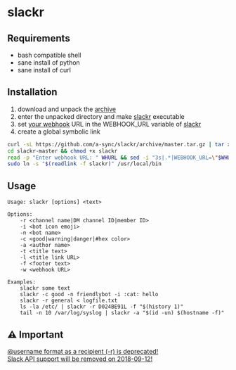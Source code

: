 # slackr

## Requirements
 * bash compatible shell
 * sane install of python
 * sane install of curl

## Installation
 1. download and unpack the [archive](https://github.com/a-sync/slackr/archive/master.tar.gz)
 2. enter the unpacked directory and make [slackr](slackr) executable
 3. set [your webhook](https://my.slack.com/services/new/incoming-webhook/) URL in the WEBHOOK_URL variable of [slackr](slackr#L3)
 4. create a global symbolic link
```bash
curl -sL https://github.com/a-sync/slackr/archive/master.tar.gz | tar xz
cd slackr-master && chmod +x slackr
read -p "Enter webhook URL: " WHURL && sed -i "3s|.*|WEBHOOK_URL=\"$WHURL\"|" slackr
sudo ln -s "$(readlink -f slackr)" /usr/local/bin
```

## Usage
```
Usage: slackr [options] <text>

Options:
    -r <channel name|DM channel ID|member ID>
    -i <bot icon emoji>
    -n <bot name>
    -c <good|warning|danger|#hex color>
    -a <author name>
    -t <title text>
    -l <title link URL>
    -f <footer text>
    -w <webhook URL>

Examples:
    slackr some text
    slackr -c good -n friendlybot -i :cat: hello
    slackr -r general < logfile.txt
    ls -la /etc/ | slackr -r D024BE91L -f "$(history 1)"
    tail -n 10 /var/log/syslog | slackr -a "$(id -un) $(hostname -f)"
```

## :warning: Important
[@username format as a recipient (-r) is deprecated!  
Slack API support will be removed on 2018-09-12!](https://github.com/a-sync/slackr/wiki#important)
